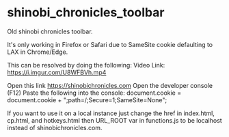 # shinobi_chronicles_toolbar
Old shinobi chronicles toolbar.

It's only working in Firefox or Safari due to SameSite cookie defaulting to LAX in Chrome/Edge.

This can be resolved by doing the following:
Video Link: https://i.imgur.com/U8WFBVh.mp4

Open this link https://shinobichronicles.com
Open the developer console (F12)
Paste the following into the console: document.cookie = document.cookie + ";path=/;Secure=1;SameSite=None";


If you want to use it on a local instance just change the href in index.html, cp.html, and hotkeys.html then URL_ROOT var in functions.js to be localhost instead of shinobichronicles.com.

